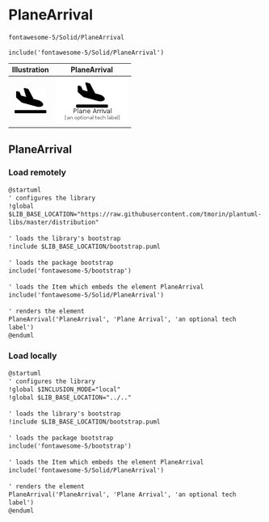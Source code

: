 # PlaneArrival


```text
fontawesome-5/Solid/PlaneArrival
```

```text
include('fontawesome-5/Solid/PlaneArrival')
```



| Illustration | PlaneArrival |
| :---: | :---: |
| ![illustration for Illustration](../../fontawesome-5/Solid/PlaneArrival.png) | ![illustration for PlaneArrival](../../fontawesome-5/Solid/PlaneArrival.Local.png) |




## PlaneArrival

### Load remotely
```plantuml
@startuml
' configures the library
!global $LIB_BASE_LOCATION="https://raw.githubusercontent.com/tmorin/plantuml-libs/master/distribution"

' loads the library's bootstrap
!include $LIB_BASE_LOCATION/bootstrap.puml

' loads the package bootstrap
include('fontawesome-5/bootstrap')

' loads the Item which embeds the element PlaneArrival
include('fontawesome-5/Solid/PlaneArrival')

' renders the element
PlaneArrival('PlaneArrival', 'Plane Arrival', 'an optional tech label')
@enduml
```

### Load locally
```plantuml
@startuml
' configures the library
!global $INCLUSION_MODE="local"
!global $LIB_BASE_LOCATION="../.."

' loads the library's bootstrap
!include $LIB_BASE_LOCATION/bootstrap.puml

' loads the package bootstrap
include('fontawesome-5/bootstrap')

' loads the Item which embeds the element PlaneArrival
include('fontawesome-5/Solid/PlaneArrival')

' renders the element
PlaneArrival('PlaneArrival', 'Plane Arrival', 'an optional tech label')
@enduml
```

